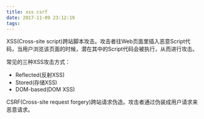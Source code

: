 ```yaml
---
title: xss csrf
date: 2017-11-09 23:12:19
tags:
---
```

XSS(Cross-site script)跨站脚本攻击。攻击者往Web页面里插入恶意Script代码，当用户浏览该页面的时候，潜在其中的Script代码会被执行，从而进行攻击。

常见的三种XSS攻击方式：
- Reflected(反射XSS)
- Stored(存储XSS)
- DOM-based(DOM XSS)

CSRF(Cross-site request forgery)跨站请求伪造。攻击者通过伪装成用户请求来恶意请求。